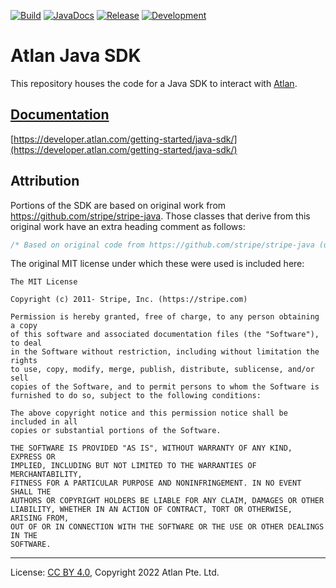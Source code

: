 <!-- SPDX-License-Identifier: CC-BY-4.0 -->
<!-- Copyright 2022 Atlan Pte. Ltd. -->

[![Build](https://github.com/atlanhq/atlan-java/workflows/Merge/badge.svg)](https://github.com/atlanhq/atlan-java/actions/workflows/merge.yml?query=workflow%3AMerge)
[![JavaDocs](https://img.shields.io/badge/javadocs-passing-success)](https://atlanhq.github.io/atlan-java/)
[![Release](https://img.shields.io/maven-central/v/com.atlan/atlan-java?label=release)](https://s01.oss.sonatype.org/content/repositories/releases/com/atlan/atlan-java/)
[![Development](https://img.shields.io/nexus/s/com.atlan/atlan-java?label=development&server=https%3A%2F%2Fs01.oss.sonatype.org)](https://s01.oss.sonatype.org/content/repositories/snapshots/com/atlan/atlan-java/)
<!--[![CodeQL](https://github.com/atlanhq/atlan-java/workflows/CodeQL/badge.svg)](https://github.com/atlanhq/atlan-java/actions/workflows/codeql-analysis.yml) -->

# Atlan Java SDK

This repository houses the code for a Java SDK to interact with [Atlan](https://atlan.com).

## [Documentation](https://developer.atlan.com/getting-started/java-sdk/)

[https://developer.atlan.com/getting-started/java-sdk/](https://developer.atlan.com/getting-started/java-sdk/)

## Attribution

Portions of the SDK are based on original work from https://github.com/stripe/stripe-java. Those classes that derive from this original work have an extra heading comment as follows:

```java
/* Based on original code from https://github.com/stripe/stripe-java (under MIT license) */
```

The original MIT license under which these were used is included here:

```text
The MIT License

Copyright (c) 2011- Stripe, Inc. (https://stripe.com)

Permission is hereby granted, free of charge, to any person obtaining a copy
of this software and associated documentation files (the "Software"), to deal
in the Software without restriction, including without limitation the rights
to use, copy, modify, merge, publish, distribute, sublicense, and/or sell
copies of the Software, and to permit persons to whom the Software is
furnished to do so, subject to the following conditions:

The above copyright notice and this permission notice shall be included in all
copies or substantial portions of the Software.

THE SOFTWARE IS PROVIDED "AS IS", WITHOUT WARRANTY OF ANY KIND, EXPRESS OR
IMPLIED, INCLUDING BUT NOT LIMITED TO THE WARRANTIES OF MERCHANTABILITY,
FITNESS FOR A PARTICULAR PURPOSE AND NONINFRINGEMENT. IN NO EVENT SHALL THE
AUTHORS OR COPYRIGHT HOLDERS BE LIABLE FOR ANY CLAIM, DAMAGES OR OTHER
LIABILITY, WHETHER IN AN ACTION OF CONTRACT, TORT OR OTHERWISE, ARISING FROM,
OUT OF OR IN CONNECTION WITH THE SOFTWARE OR THE USE OR OTHER DEALINGS IN THE
SOFTWARE.
```

----
License: [CC BY 4.0](https://creativecommons.org/licenses/by/4.0/),
Copyright 2022 Atlan Pte. Ltd.

